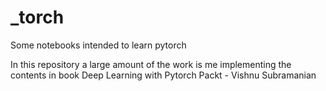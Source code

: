 # _torch
Some notebooks intended to learn pytorch


In this repository a large amount of the work is me implementing the contents in book Deep Learning with Pytorch Packt - Vishnu Subramanian

